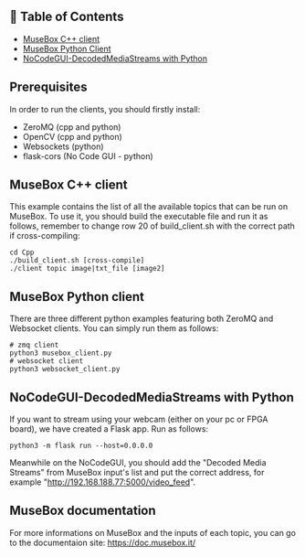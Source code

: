 
## 📝 Table of Contents

- [MuseBox C++ client](#cpp)
- [MuseBox Python Client](#python)
- [NoCodeGUI-DecodedMediaStreams with Python](#nocodegui)

## Prerequisites

In order to run the clients, you should firstly install:
- ZeroMQ (cpp and python)
- OpenCV (cpp and python)
- Websockets (python)
- flask-cors (No Code GUI - python)

## MuseBox C++ client 

This example contains the list of all the available topics that can be run on MuseBox. To use it, you should build the executable file and run it as follows, remember to change row 20 of build_client.sh with the correct path if cross-compiling:

```
cd Cpp
./build_client.sh [cross-compile]
./client topic image|txt_file [image2]
```

## MuseBox Python client 

There are three different python examples featuring both ZeroMQ and Websocket clients. You can simply run them as follows:

```
# zmq client
python3 musebox_client.py
# websocket client
python3 websocket_client.py
```

## NoCodeGUI-DecodedMediaStreams with Python

If you want to stream using your webcam (either on your pc or FPGA board), we have created a Flask app. Run as follows:
```
python3 -m flask run --host=0.0.0.0
```
Meanwhile on the NoCodeGUI, you should add the "Decoded Media Streams" from MuseBox input's list and put the correct address, for example "http://192.168.188.77:5000/video_feed".

## MuseBox documentation

For more informations on MuseBox and the inputs of each topic, you can go to the documentaion site: https://doc.musebox.it/